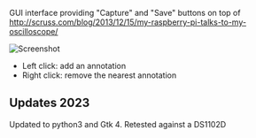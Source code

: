 GUI interface providing "Capture" and "Save" buttons on top of    
http://scruss.com/blog/2013/12/15/my-raspberry-pi-talks-to-my-oscilloscope/

![Screenshot](/doc/screenshot.png?raw=true)

* Left click: add an annotation
* Right click: remove the nearest annotation

## Updates 2023
Updated to python3 and Gtk 4.  Retested against a DS1102D

